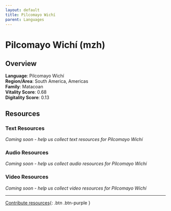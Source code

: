 ```yaml
---
layout: default
title: Pilcomayo Wichí
parent: Languages
---
```


# Pilcomayo Wichí (mzh)

## Overview

**Language**: Pilcomayo Wichí  
**Region/Area**: South America, Americas  
**Family**: Matacoan  
**Vitality Score**: 0.68  
**Digitality Score**: 0.13  

## Resources

### Text Resources
*Coming soon - help us collect text resources for Pilcomayo Wichí*

### Audio Resources
*Coming soon - help us collect audio resources for Pilcomayo Wichí*

### Video Resources
*Coming soon - help us collect video resources for Pilcomayo Wichí*

---

[Contribute resources](https://fairtrain.github.io/){: .btn .btn-purple }
